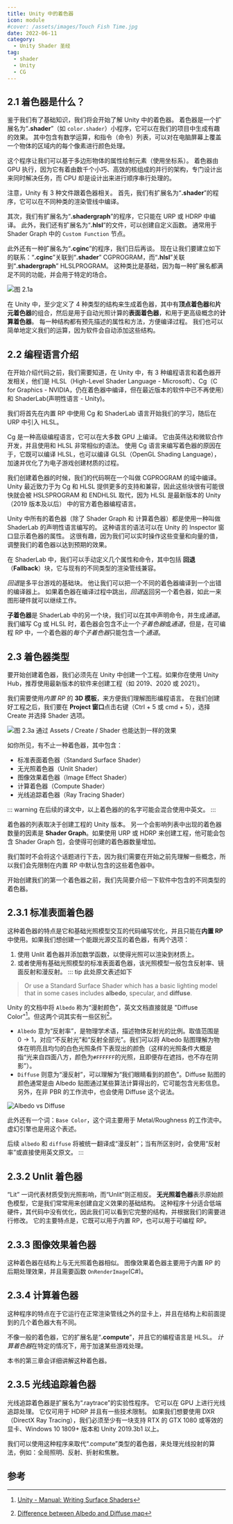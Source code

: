 ```yaml
---
title: Unity 中的着色器
icon: module
#cover: /assets/images/Touch Fish Time.jpg
date: 2022-06-11
category:
  - Unity Shader 圣经
tag:
  - shader
  - Unity
  - CG
---
```


<!-- more -->

## 2.1 着色器是什么？

鉴于我们有了基础知识，我们将会开始了解 Unity 中的着色器。
着色器是一个扩展名为“**.shader**”（如 `color.shader`）小程序，它可以在我们的项目中生成有趣的效果。
其中包含有数学运算，和指令（命令）列表，可以对在电脑屏幕上覆盖一个物体的区域内的每个像素进行颜色处理。

这个程序让我们可以基于多边形物体的属性绘制元素（使用坐标系）。
着色器由 GPU 执行，因为它有着由数千个小巧、高效的核组成的并行的架构，专门设计出来同时解决任务，而 CPU 却是设计出来进行顺序串行处理的。

注意，Unity 有 3 种文件跟着色器相关。
首先，我们有扩展名为“**.shader**”的程序，它可以在不同种类的渲染管线中编译。

其次，我们有扩展名为“**.shadergraph**”的程序，它只能在 URP 或 HDRP 中编译。
此外，我们还有扩展名为“**.hlsl**”的文件，可以创建自定义函数。
通常用于 Shader Graph 中的 `Custom Function` 节点。

此外还有一种扩展名为“**.cginc**”的程序，我们日后再谈。
现在让我们要建立如下的联系：“**.cginc**”关联到“**.shader**” CGPROGRAM，而“**.hlsl**”关联到“**.shadergraph**” HLSLPROGRAM。
这种类比是基础，因为每一种扩展名都满足不同的功能，并会用于特定的场合。

![图 2.1a](/unityshaderbible/33-0.png)

在 Unity 中，至少定义了 4 种类型的结构来生成着色器，其中有**顶点着色器**和**片元着色器**的组合，然后是用于自动光照计算的**表面着色器**，和用于更高级概念的**计算着色器**。
每一种结构都有预先描述的属性和方法，方便编译过程。
我们也可以简单地定义我们的运算，因为软件会自动添加这些结构。

## 2.2 编程语言介绍

在开始介绍代码之前，我们需要知道，在 Unity 中，有 3 种编程语言和着色器开发相关，他们是 HLSL（High-Level Shader Language - Microsoft）、Cg（C for Graphics - NVIDIA，仍在着色器中编译，但在最近版本的软件中已不再使用）和 ShaderLab(声明性语言 - Unity)。

我们将首先在内置 RP 中使用 Cg 和 ShaderLab 语言开始我们的学习，随后在 URP 中引入 HLSL。

Cg 是一种高级编程语言，它可以在大多数 GPU 上编译。
它由英伟达和微软合作开发，并且使用和 HLSL 非常相似的语法。
使用 Cg 语言来编写着色器的原因在于，它既可以编译 HLSL，也可以编译 GLSL（OpenGL Shading Language），加速并优化了为电子游戏创建材质的过程。

我们创建着色器的时候，我们的代码啊在一个叫做 CGPROGRAM 的域中编译。
Unity 最近致力于为 Cg 和 HLSL 提供更多的支持和兼容，因此这些块很有可能很快就会被 HSLSPROGRAM 和 ENDHLSL 取代，因为 HLSL 是最新版本的 Unity（2019 版本及以后） 中的官方着色器编程语言。

Unity 中所有的着色器（除了 Shader Graph 和 计算着色器）都是使用一种叫做 ShaderLab 的声明性语言编写的。
这种语言的语法可以在 Unity 的 Inspector 窗口显示着色器的属性。
这很有趣，因为我们可以实时操作这些变量和向量的值，调整我们的着色器以达到预期的效果。

在 ShaderLab 中，我们可以手动定义几个属性和命令，其中包括 **回退**（**Fallback**）块，它与现有的不同类型的渲染管线兼容。

*回退*是多平台游戏的基础块。
他让我们可以把一个不同的着色器编译到一个出错的编译器上。
如果着色器在编译过程中跳出，*回退*返回另一个着色器，如此一来图形硬件就可以继续工作。

**子着色器**是 ShaderLab 中的另一个块，我们可以在其中声明命令，并生成*通道*。
我们编写 Cg 或 HLSL 时，着色器会包含不止一个*子着色器*或*通道*，但是，在可编程 RP 中，一个着色器的*每个子着色器*只能包含一个*通道*。


## 2.3 着色器类型

要开始创建着色器，我们必须先在 Unity 中创建一个工程。如果你在使用 Unity Hub，推荐使用最新版本的软件来创建工程（如 2019、2020 或 2021）。

我们需要使用*内置 RP* 的 **3D 模板**，来方便我们理解图形编程语言。
在我们创建好工程之后，我们要在 **Project 窗口**点击右键（Ctrl + 5 或 cmd + 5），选择 Create 并选择 Shader 选项。

![图 2.3a 通过 Assets / Create / Shader 也能达到一样的效果](/unityshaderbible/35-0.png)

如你所见，有不止一种着色器，其中包含：
* 标准表面着色器（Standard Surface Shader）
* 无光照着色器（Unlit Shader）
* 图像效果着色器（Image Effect Shader）
* 计算着色器（Compute Shader）
* 光线追踪着色器（Ray Tracing Shader）

::: warning
在后续的译文中，以上着色器的的名字可能会混合使用中英文。
:::

着色器的列表取决于创建工程的 Unity 版本。
另一个会影响列表中出现的着色器数量的因素是 **Shader Graph**。如果使用 URP 或 HDRP 来创建工程，他可能会包含 Shader Graph 包，会使得可创建的着色器数量增加。

我们暂时不会将这个话题进行下去，因为我们需要在开始之前先理解一些概念，所以我们会先限制在内置 RP 中默认包含的这些着色器中。

开始创建我们的第一个着色器之前，我们先简要介绍一下软件中包含的不同类型的着色器。

## 2.3.1 标准表面着色器

这种着色器的特点是它和基础光照模型交互的代码编写优化，并且只能在**内置 RP** 中使用。如果我们想创建一个能跟光源交互的着色器，有两个选项：
1. 使用 Unlit 着色器并添加数学函数，以使得光照可以渲染到材质上。
2. 或者使用有基础光照模型的标准表面着色器，该光照模型一般包含反射率、镜面反射和漫反射。
::: tip
此处原文表述如下
> Or use a Standard Surface Shader which has a basic lighting model that in some cases includes __albedo__, specular, and __diffuse__.

Unity 的文档中将 `Albedo` 称为“漫射颜色”，英文文档直接就是 "Diffuse Color"[^1]。但这两个词其实有一些区别[^2]。
* `Albedo` 意为“反射率”，是物理学术语，描述物体反射光的比例。取值范围是 $0\to1$，对应“不反射光”和“反射全部光”。我们可以将 Albedo 贴图理解为物体在明亮且均匀的白色光照条件下表现出的颜色（这样的光照条件大概是指“光来自四面八方，颜色为`#FFFFFF`的光照，且即便存在遮挡，也不存在阴影”）。
* `Diffuse` 则意为“漫反射”，可以理解为“我们眼睛看到的颜色”。Diffuse 贴图的颜色通常是由 Albedo 贴图通过某些算法计算得出的，它可能包含光影信息。另外，在非 PBR 的工作流中，也会使用 Diffuse 这个说法。

![Albedo vs Diffuse](https://cloud.a23d.co/files/2023/02/A23D-Diffuse-Map-vs-Albedo-Map.webp)

此外还有一个词：`Base Color`，这个词主要用于 Metal/Roughness 的工作流中。虚幻引擎也是用这个表述。

后续 `albedo` 和 `diffuse` 将被统一翻译成“漫反射”；当有所区别时，会使用“反射率”或直接使用英文原文。
:::

## 2.3.2 Unlit 着色器

“Lit” 一词代表材质受到光照影响，而“Unlit”则正相反。
**无光照着色器**表示原始颜色模型，它是我们常常用来创建自定义效果的基础结构。
这种程序十分适合低端硬件，其代码中没有优化，因此我们可以看到它完整的结构，并根据我们的需要进行修改。
它的主要特点是，它既可以用于内置 RP，也可以用于可编程 RP。

## 2.3.3 图像效果着色器

这种着色器在结构上与无光照着色器相似。
图像效果着色器主要用于内置 RP 的后期处理效果，并且需要函数 `OnRenderImage`(C#)。

## 2.3.4 计算着色器

这种程序的特点在于它运行在正常渲染管线之外的显卡上，并且在结构上和前面提到的几个着色器大有不同。

不像一般的着色器，它的扩展名是“**.compute**”，并且它的编程语言是 HLSL。
*计算着色器*在特定的情况下，用于加速某些游戏处理。

本书的第三章会详细讲解这种着色器。

## 2.3.5 光线追踪着色器

光线追踪着色器是扩展名为“.raytrace”的实验性程序。
它可以在 GPU 上进行光线追踪处理。
它仅可用于 HDRP 并且有一些技术限制。
如果我们想要使用 DXR （DirectX Ray Tracing），我们必须至少有一块支持 RTX 的 GTX 1080 或等效的显卡、Windows 10 1809+ 版本和 Unity 2019.3b1 以上。

我们可以使用这种程序来取代“.compute”类型的着色器，来处理光线投射的算法，例如：全局照明、反射、折射和焦散。

## 参考
[^1]: [Unity - Manual: Writing Surface Shaders](https://docs.unity.cn/2022.1/Documentation/Manual/SL-SurfaceShaders.html)
[^2]: [Difference between Albedo and Diffuse map](https://www.a23d.co/blog/difference-between-albedo-and-diffuse-map/)